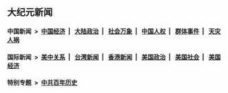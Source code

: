## 大纪元新闻

#### 中国新闻 &nbsp;>&nbsp; [中国经济](indexes/ncid283/README.md?09250445) &nbsp;| &nbsp; [大陆政治](indexes/ncid277/README.md?09250445) &nbsp;| &nbsp; [社会万象](indexes/ncid282/README.md?09250445) &nbsp;| &nbsp; [中国人权](indexes/ncid278/README.md?09250445) &nbsp;| &nbsp; [群体事件](indexes/ncid279/README.md?09250445) &nbsp;| &nbsp; [天灾人祸](indexes/ncid280/README.md?09250445)

#### 国际新闻 &nbsp;>&nbsp; [美中关系](indexes/nf1412576/README.md?09250445) &nbsp;| &nbsp; [台湾新闻](indexes/ncid1349361/README.md?09250445) &nbsp;| &nbsp; [香港新闻](indexes/ncid1349362/README.md?09250445) &nbsp;| &nbsp; [美国政治](indexes/ncid1078159/README.md?09250445) &nbsp;| &nbsp; [美国社会](indexes/ncid1078160/README.md?09250445) &nbsp;| &nbsp; [美国经济](indexes/ncid1078158/README.md?09250445)

#### 特别专题 &nbsp;>&nbsp; [中共百年历史](https://github.com/easy2view/epoch-special/blob/master/README.md?09250445)  
